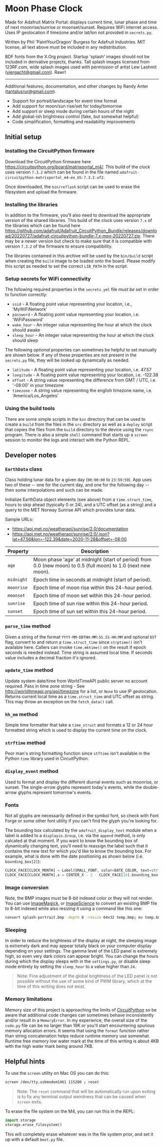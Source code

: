 # Moon Phase Clock

Made for Adafruit Matrix Portal: displays current time, lunar phase and time of next moonrise/sunrise or moonset/sunset.
Requires WiFi internet access. Uses IP geolocation if timezone and/or lat/lon not provided in `secrets.py`.

Written by Phil 'PaintYourDragon' Burgess for Adafruit Industries. MIT license, all text above must be included in any
redistribution.

BDF fonts from the X.Org project. Startup 'splash' images should not be included in derivative projects, thanks. Tall
splash images licensed from 123RF.com, wide splash images used with permission of artist Lew Lashmit
(viergacht@gmail.com). Rawr!

-----
Additional features, documentation, and other changes by Randy Anter (tantalusrur@gmail.com).

* Support for portrait/landscape for event time format
* Add support for moon/sun rise/set for today/tomorrow
* Add support or sleep mode during certain hours of the night
* Add global-ish brightness control (fake, but somewhat helpful)
* Code simplification, formatting and readability improvements

## Initial setup

### Installing the CircuitPython firmware

Download the CircuitPython firmware here <https://circuitpython.org/board/matrixportal_m4/>. This build of the clock
uses version `7.3.2` which can be found in the file named `adafruit-circuitpython-matrixportal_m4-en_US-7.3.2.uf2`.

Once downloaded, the `bin/reflash` script can be used to erase the filesystem and upload the firmware.

### Installing the libraries

In addition to the firmware, you'll also need to download the appropriate version of the shared libraries. This build of
the clock uses version `7.x` of the libraries which can be found here
<https://github.com/adafruit/Adafruit_CircuitPython_Bundle/releases/download/20220727/adafruit-circuitpython-bundle-7.x-mpy-20220727.zip>.
There may be a newer version but check to make sure that it is compatible with version `7.3.2` of the firmware to ensure
compatibility.

The libraries contained in this archive will be used by the `bin/build` script when creating the `build` image to be
loaded onto the board. Please modify this script as needed to set the correct `LIB_PATH` in the script.

### Setup secrets for WiFi connectivity

The following required properties in the `secrets.yml` file _must be_ set in order to function correctly:

* `ssid` - A floating point value representing your location, i.e., 'MyWiFiNetwork'
* `password` - A floating point value representing your location, i.e. 'WiFiPassword'
* `wake_hour` - An integer value representing the hour at which the clock should awake
* `sleep_hour` - An integer value representing the hour at which the clock should sleep

The following _optional_ properties can sometimes be helpful to set manually are shown below. If any of these properties
are not present in the `secrets.py` file, they will be looked up dynamically as needed.

* `latitude` - A floating point value representing your location, i.e. 47.57
* `longitude` - A floating point value representing your location, i.e. -122.38
* `offset` - A string value representing the difference from GMT / UTC, i.e. '-08:00' in your timezone
* `timezone` - A string value representing the english timezone name, i.e. 'America/Los_Angeles'

### Using the build tools

There are some simple scripts in the `bin` directory that can be used to create a `build` from the files in the `src`
directory as well as a `deploy` script that copies the files from the `build` directory to the device using the `rsync`
program. There is also a simple `shell` command that starts up a `screen` session to monitor the logs and interact with
the Python REPL.

## Developer notes

### `EarthData` class

Class holding lunar data for a given day (`00:00:00` to `23:59:59`). App uses two of these -- one for the current day,
and one for the following day -- then some interpolations and such can be made.

Initialize EarthData object elements (see above) from a `time.struct_time`, hours to skip ahead (typically 0 or 24), and
a UTC offset (as a string) and a query to the MET Norway Sunrise API which provides lunar data.

Sample URLs:

* <https://api.met.no/weatherapi/sunrise/2.0/documentation>
* <https://api.met.no/weatherapi/sunrise/2.0/.json?lat=47.56&lon=-122.39&date=2020-11-28&offset=-08:00>

| Property | Description |
| ---- | ---- |
| `age` | Moon phase 'age' at midnight (start of period) from 0.0 (new moon) to 0.5 (full moon) to 1.0 (next new moon).
| `midnight` | Epoch time in seconds at midnight (start of period).
| `moonrise` | Epoch time of moon rise within this 24-hour period.
| `moonset` | Epoch time of moon set within this 24-hour period.
| `sunrise` | Epoch time of sun rise within this 24-hour period.
| `sunset` | Epoch time of sun set within this 24-hour period.

### `parse_time` method

Given a string of the format `YYYY-MM-DDTHH:MM:SS.SS-HH:MM` and optional `DST` flag, convert to and return a
`time.struct_time` since `strptime()` isn't available here. Callers can invoke `time.mktime()` on the result if epoch
seconds is needed instead. Time string is assumed local time. If seconds value includes a decimal
fraction it's ignored.

### `update_time` method

Update system date/time from WorldTimeAPI public server no account required. Pass in time zone string - See
<http://worldtimeapi.org/api/timezone> for a list, or `None` to use IP geolocation. Returns current local time as a
`time.struct_time` and UTC offset as string. This may throw an exception on the `fetch_data()` call.

### `hh_mm` method

Simple time formatter that take a `time_struct` and formats a 12 or 24 hour formatted string which is used to display
the current time on the clock.

### `strftime` method

Poor man's string formatting function since `stftime` isn't available in the Python `time` library used in
CircuitPython.

### `display_event` method

Used to format and display the different diurnal events such as moonrise, or sunset. The single-arrow glyphs represent
today's events, while the double-arrow glyphs represent tomorrow's events.

### Fonts

Not all glyphs are necessarily defined in the symbol font, so check with Font Forge or some other font utility if you
can't find the glyph you're looking for.

The bounding box calculated by the `adafruit_display_text` module when a label is added to a `displayio.Group`, i.e. via
the `append` method, is only calcated at that moment. If you want to know the bounding box of dynamically changing text,
you'll need to reassign the label such that it contains the new text for which you'd like to know the bounding box. For
example, what is done with the date positioning as shown below (i.e. `bounding_box[2]`):

```py
CLOCK_FACE[CLOCK_MONTH] = Label(SMALL_FONT, color=DATE_COLOR, text=str(NOW.tm_mon), y=TIME_Y + 10)
CLOCK_FACE[CLOCK_MONTH].x = CENTER_X - 2 - CLOCK_FACE[10].bounding_box[2]
```

### Image conversion

Note, the BMP images must be 8-bit indexed color or they will not render. You can use
[ImageMagick](https://imagemagick.org/index.php), or [ImageScience](https://github.com/seattlerb/image_science) to
convert an existing BMP file to 8-bit indexed while also resizing it using a command like this one:

```sh
convert splash-portrait.bmp -depth 8 -resize 64x32 temp.bmp; mv temp.bmp splash-portrait.bmp
```

### Sleeping

In order to reduce the brightness of the display at night, the sleeping image is extremely dark and may appear totally
black on your computer display depending on your settings. The gamma level of the LED panel is extremely high, so even
very dark colors can appear bright. You can change the hours during which the display sleeps with in the `settings.py`,
or disable sleep mode entirely by setting the `sleep_hour` to a value higher than `24`.

> Note: Fine adjustment of the global brightness of the LED panel is not possible without the use of some kind of PWM
> library, which at the time of this writing does not exist.

### Memory limitations

Memory size of this project is approaching the limits of
[CircuitPython](https://learn.adafruit.com/welcome-to-circuitpython?view=all#what-is-a-memoryerror-3020684-8) so be
aware that additional code changes can sometimes behave inconsistently and/or result in a `MemoryError`. In my
experience, the overall size of the `code.py` file can be no larger than 19K or you'll start encountering spurious
memory allocation errors. It seems that using the `format` function rather than string concatenation helps reduce
runtime memory use somewhat. Runtime free memory low water mark at the time of this writing is about 4KB with the high
water mark being around 7KB.

## Helpful hints

To use the `screen` utility on Mac OS you can do this:

```sh
screen /dev/tty.usbmodem1461 115200 ; reset
```

> Note: The `reset` command that will be automatically run upon exiting is to fix any terminal output weirdness that can
> be caused when `screen` exits.

To erase the file system on the M4, you can run this in the REPL:

```py
import storage
storage.erase_filesystem()
```

This will completely erase whatever was in the file system prior, and set it up with a default `boot.py` file.
